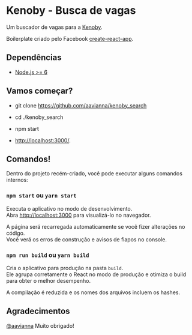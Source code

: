 # Kenoby - Busca de vagas

Um buscador de vagas para a [Kenoby](http://www.kenoby.com/).

Boilerplate criado pelo Facebook [create-react-app](https://github.com/facebookincubator/create-react-app/).

## Dependências

* [Node.js >= 6](https://nodejs.org/en/download/)

## Vamos começar?

* git clone https://github.com/aavianna/kenoby_search

* cd ./kenoby_search

* npm start

* [http://localhost:3000/](http://localhost:3000/).

## Comandos!

Dentro do projeto recém-criado, você pode executar alguns comandos internos:

### `npm start` ou `yarn start`

Executa o aplicativo no modo de desenvolvimento.<br>
Abra [http://localhost:3000](http://localhost:3000) para visualizá-lo no navegador.

A página será recarregada automaticamente se você fizer alterações no código.<br>
Você verá os erros de construção e avisos de fiapos no console.

### `npm run build` ou `yarn build`

Cria o aplicativo para produção na pasta `build`.<br>
Ele agrupa corretamente o React no modo de produção e otimiza o build para obter o melhor desempenho.

A compilação é reduzida e os nomes dos arquivos incluem os hashes.<br>

## Agradecimentos
[@aavianna](https://github.com/aavianna)
Muito obrigado!
